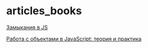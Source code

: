# articles_books

[Замыкания в JS](https://habr.com/post/38642/) 

[Работа с объектами в JavaScript: теория и практика](https://habr.com/post/48542/)
